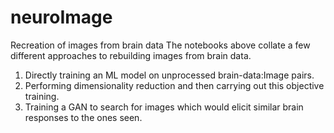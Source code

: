 # neuroImage
Recreation of images from brain data
The notebooks above collate a few different approaches to rebuilding images from brain data. 
1. Directly training an ML model on unprocessed brain-data:Image pairs.
2. Performing dimensionality reduction and then carrying out this objective training. 
3. Training a GAN to search for images which would elicit similar brain responses to the ones seen. 
